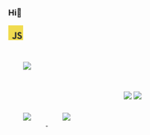 
### Hi👋

<code><img width="30" height="30" src="https://raw.githubusercontent.com/github/explore/80688e429a7d4ef2fca1e82350fe8e3517d3494d/topics/javascript/javascript.png"></code>

<div id="main" align="left">
  <br>
    <img 
        src="https://github-readme-stats.vercel.app/api?username=jungyeob102&hide=stars,contribs&count_private=true&show_icons=true"
        style="height: auto; margin-left: 20px; margin-right: 20px; padding: 10px;"/>
</div>

<br>
  <p align="center">
    <img src="https://img.shields.io/badge/C++-000000?style=flat-square&logo=C%2B%2B&logoColor=white"/>
    <img src="https://img.shields.io/badge/Unreal Engine-313131?style=flat-square&logo=Unrealengine&logoColor=white"/>

<br>
 
<div align="left">
  <a href="https://instagram.com/donotinto_x">
        <img 
            src="https://img.shields.io/badge/Instagram-blueviolet?style=for-the-badge&logo=&logoColor=white&link=https://instagram.com/donotinto_x/"
            style="height: 10px; margin-left: 20px; margin-right: 20px; padding: 10px;"/>
  </a>
  
  <a href="https://goods99.tistory.com/">
        <img 
            src="https://img.shields.io/badge/Tstory-white?style=for-the-badge&logo=tstory&logoColor=black&link=https://https://goods99.tistory.com/"
            style="height: 10px; margin-left: 20px; margin-right: 20px; padding: 10px;"/>
    </a>
</div>
